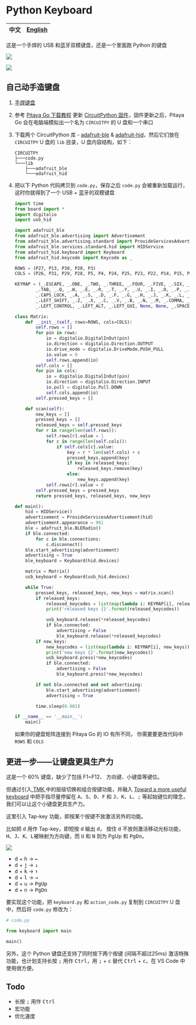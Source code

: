Python Keyboard
===============

  中文 | [English][1]
------|--------------

这是一个手焊的 USB 和蓝牙双模键盘，还是一个里面跑 Python 的键盘


![](img/python-inside-keyboard.png)

![](img/colorful-keycaps.jpg)


## 自己动手造键盘
1.  [手焊键盘](hardware.md)
2.  参考 [Pitaya Go 下载教程](https://wiki.makerdiary.com/pitaya-go/programming/) 更新 [CircuitPython 固件](circuitpython-5.3.0-for-pitaya-go.hex)，固件更新之后，Pitaya Go 会在电脑端模拟出一个名为 `CIRCUITPY` 的 U 盘和一个串口
3.  下载两个 CircuitPython 库 - [adafruit-ble](https://github.com/adafruit/Adafruit_CircuitPython_BLE) & [adafruit-hid](https://github.com/adafruit/Adafruit_CircuitPython_HID)，然后它们放在 `CIRCUITPY` U 盘的 `lib` 目录，U 盘内容结构，如下：

    ```
    CIRCUITPY
    ├───code.py
    └───lib
        ├───adafruit_ble
        └───adafruit_hid
    ```

4.  把以下 Python 代码拷贝到 `code.py`，保存之后 `code.py` 会被重新加载运行，这时你就得到了一个 USB + 蓝牙的双模键盘


    ```python
    import time
    from board import *
    import digitalio
    import usb_hid

    import adafruit_ble
    from adafruit_ble.advertising import Advertisement
    from adafruit_ble.advertising.standard import ProvideServicesAdvertisement
    from adafruit_ble.services.standard.hid import HIDService
    from adafruit_hid.keyboard import Keyboard
    from adafruit_hid.keycode import Keycode as _

    ROWS = (P27, P13, P30, P20, P3)
    COLS = (P26, P31, P29, P28, P5, P4, P24, P25, P23, P22, P14, P15, P16, P17)

    KEYMAP = (_.ESCAPE, _.ONE, _.TWO, _.THREE, _.FOUR, _.FIVE, _.SIX, _.SEVEN, _.EIGHT, _.NINE, _.ZERO, _.MINUS, _.EQUALS, _.BACKSPACE,
            _.TAB, _.Q, _.W, _.E, _.R, _.T, _.Y, _.U, _.I, _.O, _.P, _.LEFT_BRACKET, _.RIGHT_BRACKET, _.BACKSLASH,
            _.CAPS_LOCK, _.A, _.S, _.D, _.F, _.G, _.H, _.J, _.K, _.L, _.SEMICOLON, _.QUOTE, None, _.ENTER,
            _.LEFT_SHIFT, _.Z, _.X, _.C, _.V, _.B, _.N, _.M, _.COMMA, _.PERIOD, _.FORWARD_SLASH, None, _.RIGHT_SHIFT, None,
            _.LEFT_CONTROL, _.LEFT_ALT, _.LEFT_GUI, None, None, _.SPACE, None, None, _.RIGHT_ALT, _.RIGHT_GUI, _.APPLICATION, _.RIGHT_CONTROL, None, None)

    class Matrix:
        def __init__(self, rows=ROWS, cols=COLS):
            self.rows = []
            for pin in rows:
                io = digitalio.DigitalInOut(pin)
                io.direction = digitalio.Direction.OUTPUT
                io.drive_mode = digitalio.DriveMode.PUSH_PULL
                io.value = 0
                self.rows.append(io)
            self.cols = []
            for pin in cols:
                io = digitalio.DigitalInOut(pin)
                io.direction = digitalio.Direction.INPUT
                io.pull = digitalio.Pull.DOWN
                self.cols.append(io)
            self.pressed_keys = []

        def scan(self):
            new_keys = []
            pressed_keys = []
            released_keys = self.pressed_keys
            for r in range(len(self.rows)):
                self.rows[r].value = 1
                for c in range(len(self.cols)):
                    if self.cols[c].value:
                        key = r * len(self.cols) + c
                        pressed_keys.append(key)
                        if key in released_keys:
                            released_keys.remove(key)
                        else:
                            new_keys.append(key)
                self.rows[r].value = 0
            self.pressed_keys = pressed_keys
            return pressed_keys, released_keys, new_keys

    def main():
        hid = HIDService()
        advertisement = ProvideServicesAdvertisement(hid)
        advertisement.appearance = 961
        ble = adafruit_ble.BLERadio()
        if ble.connected:
            for c in ble.connections:
                c.disconnect()
        ble.start_advertising(advertisement)
        advertising = True
        ble_keyboard = Keyboard(hid.devices)

        matrix = Matrix()
        usb_keyboard = Keyboard(usb_hid.devices)

        while True:
            pressed_keys, released_keys, new_keys = matrix.scan()
            if released_keys:
                released_keycodes = list(map(lambda i: KEYMAP[i], released_keys))
                print('released keys {}'.format(released_keycodes))

                usb_keyboard.release(*released_keycodes)
                if ble.connected:
                    advertising = False
                    ble_keyboard.release(*released_keycodes)
            if new_keys:
                new_keycodes = list(map(lambda i: KEYMAP[i], new_keys))
                print('new keys {}'.format(new_keycodes))
                usb_keyboard.press(*new_keycodes)
                if ble.connected:
                    advertising = False
                    ble_keyboard.press(*new_keycodes)

            if not ble.connected and not advertising:
                ble.start_advertising(advertisement)
                advertising = True

            time.sleep(0.001)

    if __name__ == '__main__':
        main()
    ```

    如果你的键盘矩阵连接到 Pitaya Go 的 IO 有所不同， 你需要要更改代码中 `ROWS` 和 `COLS`


## 更进一步——让键盘更具生产力
这是一个 60% 键盘，缺少了包括 F1~F12、 方向键、小键盘等键位。

但通过引入[ TMK ](https://github.com/tmk/tmk_keyboard/blob/master/tmk_core/doc/keymap.md)中的层级切换和组合按键功能，并融入 [Toward a more useful keyboard](https://github.com/jasonrudolph/keyboard) 中把手指尽量停留在 <kbd>A</kbd>、<kbd>S</kbd>、<kbd>D</kbd>、<kbd>F</kbd> 和 <kbd>J</kbd>、<kbd>K</kbd>、<kbd>L</kbd>、<kbd>;</kbd> 等起始键位的理念，我们可以让这个小键盘更具生产力。

这里引入 Tap-key 功能，即按某个按键不放激活另外的功能。

比如把 <kbd>d</kbd> 用作 Tap-key，即短按 <kbd>d</kbd> 输出 <kbd>d</kbd>， 按住 <kbd>d</kbd> 不放则激活移动光标功能，<kbd>H</kbd>、<kbd>J</kbd>、<kbd>K</kbd>、<kbd>L</kbd>被映射为方向键，而 <kbd>U</kbd> 和 <kbd>N</kbd> 则为 <kbb>PgUp</kbd> 和 <kbd>PgDn</kbd>。

![](img/d-for-navigation.png)

+ <kbd>d</kbd> + <kbd>h</kbd> → <kbd>←</kbd>
+ <kbd>d</kbd> + <kbd>j</kbd> → <kbd>↓</kbd>
+ <kbd>d</kbd> + <kbd>k</kbd> → <kbd>↑</kbd>
+ <kbd>d</kbd> + <kbd>l</kbd> → <kbd>→</kbd>
+ <kbd>d</kbd> + <kbd>u</kbd> → <kbd>PgUp</kbd>
+ <kbd>d</kbd> + <kbd>n</kbd> → <kbd>PgDn</kbd>

要实现这个功能，把 `keyboard.py` 和 `action_code.py` 复制到 `CIRCUITPY` U 盘中，然后将 `code.py` 修改为：

```python
# code.py

from keyboard import main

main()
```

另外，这个 Python 键盘还支持了同时按下两个按键 (间隔不超过25ms) 激活特殊功能，也计划支持长按 <kbd>;</kbd> 用作 <kbd>Ctrl</kbd>，用 <kbd>;</kbd> + <kbd>c</kbd> 替代 <kbd>Ctrl</kbd> + <kbd>c</kbd>，在 VS Code 中使用很方便。

## Todo
+ 长按 <kbd>;</kbd> 用作 <kbd>Ctrl</kbd>
+ 宏功能
+ 优化速度


[1]: https://github.com/makerdiary/python-keyboard
